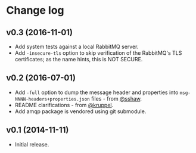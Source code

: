 # Change log

## v0.3 (2016-11-01)

* Add system tests against a local RabbitMQ server.
* Add `-insecure-tls` option to skip verification of the RabbitMQ's TLS
  certificates; as the name hints, this is NOT SECURE.


## v0.2 (2016-07-01)

* Add `-full` option to dump the message header and properties into
  `msg-NNNN-headers+properties.json` files - from
  [@sshaw](https://github.com/sshaw).
* README clarifications - from [@kruppel](https://github.com/kruppel).
* Add amqp package is vendored using git submodule.


## v0.1 (2014-11-11)

* Initial release.
